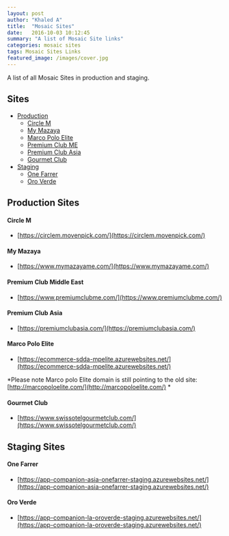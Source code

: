 ```yaml
---
layout: post
author: "Khaled A"
title:  "Mosaic Sites"
date:   2016-10-03 10:12:45
summary: "A list of Mosaic Site links"
categories: mosaic sites
tags: Mosaic Sites Links
featured_image: /images/cover.jpg
---
```


A list of all Mosaic Sites in production and staging. 

## Sites

- [Production](#production-sites)
	- [Circle M](#circle-m)
	- [My Mazaya](#my-mazaya)
	- [Marco Polo Elite](#marco-polo-elite)
	- [Premium Club ME](#premium-club-middle-east)
	- [Premium Club Asia](#premium-club-asia)
	- [Gourmet Club](#gourmet-club)
- [Staging](#staging-sites)
	- [One Farrer](#one-farrer)
	- [Oro Verde](#oro-verde)

## Production Sites

#### Circle M

* [https://circlem.movenpick.com/](https://circlem.movenpick.com/)

#### My Mazaya

* [https://www.mymazayame.com/](https://www.mymazayame.com/)

#### Premium Club Middle East

* [https://www.premiumclubme.com/](https://www.premiumclubme.com/)

#### Premium Club Asia

* [https://premiumclubasia.com/](https://premiumclubasia.com/)

#### Marco Polo Elite

* [https://ecommerce-sdda-mpelite.azurewebsites.net/](https://ecommerce-sdda-mpelite.azurewebsites.net/)

*Please note Marco polo Elite domain is still pointing to the old site:
[http://marcopoloelite.com/](http://marcopoloelite.com/)
*

#### Gourmet Club

* [https://www.swissotelgourmetclub.com/](https://www.swissotelgourmetclub.com/)

## Staging Sites

#### One Farrer

* [https://app-companion-asia-onefarrer-staging.azurewebsites.net/](https://app-companion-asia-onefarrer-staging.azurewebsites.net/)

#### Oro Verde

* [https://app-companion-la-oroverde-staging.azurewebsites.net/](https://app-companion-la-oroverde-staging.azurewebsites.net/)

